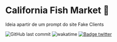 # California Fish Market 🎣

Ideia apartir de um prompt do site Fake Clients

![GitHub last commit](https://img.shields.io/github/last-commit/aaneleh/california-fish-market)
![wakatime](https://wakatime.com/badge/user/63a62ebf-02b8-40ab-b01b-99f672dace05/project/916e38fd-3c06-4cd2-b755-3a3377e69d4a.svg)
[![Badge twitter](https://img.shields.io/twitter/follow/helena_kurzzz)](https://twitter.com/helena_kurzzz)
